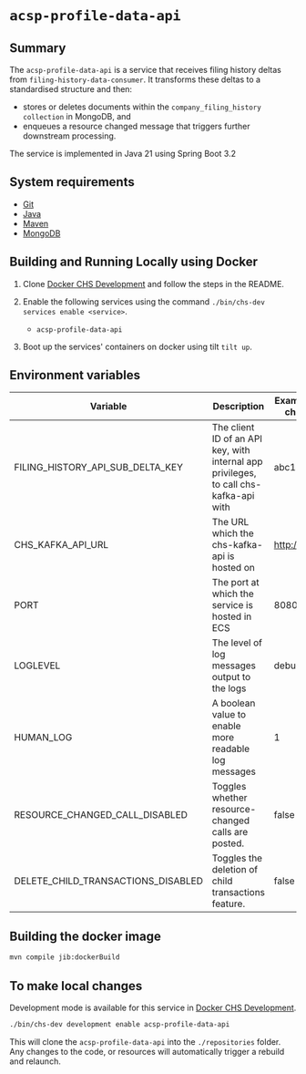 # `acsp-profile-data-api`

## Summary

The `acsp-profile-data-api` is a service that receives filing history deltas from
`filing-history-data-consumer`. It transforms these deltas to a standardised structure and then:

* stores or deletes documents within the `company_filing_history collection` in MongoDB, and
* enqueues a resource changed message that triggers further downstream processing.

The service is implemented in Java 21 using Spring Boot 3.2

## System requirements

* [Git](https://git-scm.com/downloads)
* [Java](http://www.oracle.com/technetwork/java/javase/downloads)
* [Maven](https://maven.apache.org/download.cgi)
* [MongoDB](https://www.mongodb.com/)

## Building and Running Locally using Docker

1. Clone [Docker CHS Development](https://github.com/companieshouse/docker-chs-development) and
   follow the steps in the
   README.
2. Enable the following services using the command `./bin/chs-dev services enable <service>`.
    * `acsp-profile-data-api`

3. Boot up the services' containers on docker using tilt `tilt up`.

## Environment variables

| Variable                           | Description                                                                           | Example (from docker-chs-development) |
|------------------------------------|---------------------------------------------------------------------------------------|---------------------------------------|
| FILING_HISTORY_API_SUB_DELTA_KEY   | The client ID of an API key, with internal app privileges, to call chs-kafka-api with | abc123def456ghi789                    |
| CHS_KAFKA_API_URL                  | The URL which the chs-kafka-api is hosted on                                          | http://api.chs.local:4001             |
| PORT                               | The port at which the service is hosted in ECS                                        | 8080                                  |
| LOGLEVEL                           | The level of log messages output to the logs                                          | debug                                 |
| HUMAN_LOG                          | A boolean value to enable more readable log messages                                  | 1                                     |
| RESOURCE_CHANGED_CALL_DISABLED     | Toggles whether resource-changed calls are posted.                                    | false                                 | 
| DELETE_CHILD_TRANSACTIONS_DISABLED | Toggles the deletion of child transactions feature.                                   | false                                 | 

## Building the docker image

```bash
mvn compile jib:dockerBuild
```

## To make local changes

Development mode is available for this service
in [Docker CHS Development](https://github.com/companieshouse/docker-chs-development).

```bash
./bin/chs-dev development enable acsp-profile-data-api
```

This will clone the `acsp-profile-data-api` into the `./repositories` folder. Any changes to the
code, or resources will automatically trigger a rebuild and relaunch.

